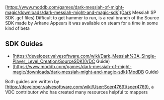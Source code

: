 [https://www.moddb.com/games/dark-messiah-of-might-magic/downloads/dark-messiah-might-and-magic-sdk](Dark Messiah SP SDK .gcf files)
Difficult to get hammer to run, is a real branch of the Source SDK made by Arkane
Appears it was available on steam for a time in some kind of beta

## SDK Guides
 * [https://developer.valvesoftware.com/wiki/Dark_Messiah%3A_Single-Player_Level_Creation/SourceSDK](VDC Guide)
 * [https://www.moddb.com/games/dark-messiah-of-might-magic/downloads/dark-messiah-might-and-magic-sdk](ModDB Guide)

Both guides are written by [https://developer.valvesoftware.com/wiki/User:Soer4769](soer4769), a VDC contributor who has created many resources helpful to mappers
